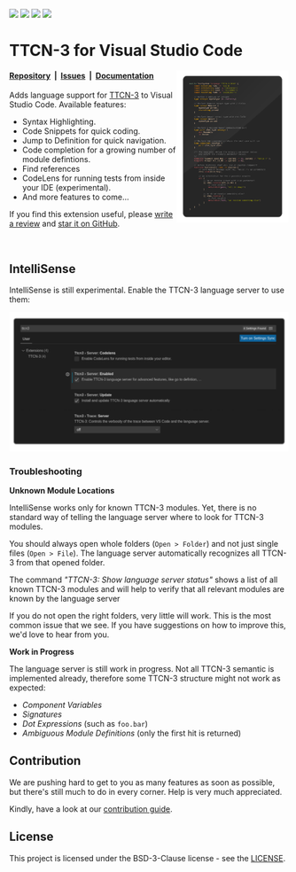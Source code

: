 [![](https://vsmarketplacebadge.apphb.com/version-short/nokia.ttcn3.svg)](https://marketplace.visualstudio.com/items?itemName=nokia.ttcn3)
[![](https://vsmarketplacebadge.apphb.com/downloads-short/nokia.ttcn3.svg)](https://marketplace.visualstudio.com/items?itemName=nokia.ttcn3)
[![](https://vsmarketplacebadge.apphb.com/rating-star/nokia.ttcn3.svg)](https://marketplace.visualstudio.com/items?itemName=nokia.ttcn3)
[![](https://aka.ms/vsls-badge)](https://aka.ms/vsls-gitlens)


# TTCN-3 for Visual Studio Code

<img width="40%" align="right" src="images/highlight.png"/>

#### [Repository](https://github.com/nokia/vscode-ttcn3)&nbsp;&nbsp;|&nbsp;&nbsp;[Issues](https://github.com/nokia/vscode-ttcn3/issues)&nbsp;&nbsp;|&nbsp;&nbsp;[Documentation](https://nokia.github.io/ntt/editors/#visual-studio-code)

Adds language support for [TTCN-3](https://nokia.github.io/ntt/#whats-ttcn-3)
to Visual Studio Code. Available features:

* Syntax Highlighting.
* Code Snippets for quick coding.
* Jump to Definition for quick navigation.
* Code completion for a growing number of module defintions.
* Find references
* CodeLens for running tests from inside your IDE (experimental).
* And more features to come...


If you find this extension useful, please [write a review](https://marketplace.visualstudio.com/items?itemName=nokia.ttcn3#review-details 'Write a review')
and [star it on GitHub](https://github.com/nokia/vscode-ttcn3 'Star it on GitHub').

<br clear="right"/>


## IntelliSense

IntelliSense is still experimental. Enable the TTCN-3 language server
to use them:


<img src="images/vscode-ttcn3-settings.png"/>


### Troubleshooting

**Unknown Module Locations**

IntelliSense works only for known TTCN-3 modules. Yet, there is no standard
way of telling the language server where to look for TTCN-3 modules.  

You should always open whole folders (`Open > Folder`) and not just
single files (`Open > File`). The language server automatically recognizes all
TTCN-3 from that opened folder.  

The command _"TTCN-3: Show language server status"_ shows a list of all known
TTCN-3 modules and will help to verify that all relevant modules are known by
the language server

If you do not open the right folders, very little will work. This is the most
common issue that we see. If you have suggestions on how to improve this, we'd
love to hear from you.


**Work in Progress**

The language server is still work in progress. Not all TTCN-3 semantic is
implemented already, therefore some TTCN-3 structure might not work as
expected:

* _Component Variables_
* _Signatures_
* _Dot Expressions_ (such as `foo.bar`)
* _Ambiguous Module Definitions_ (only the first hit is returned)


## Contribution

We are pushing hard to get to you as many features as soon as possible, but
there's still much to do in every corner. Help is very much appreciated. 

Kindly, have a look at our [contribution guide](CONTRIBUTING.md).


## License

This project is licensed under the BSD-3-Clause license - see the [LICENSE](https://github.com/nokia/vscode-ttcn3/blob/master/LICENSE).

